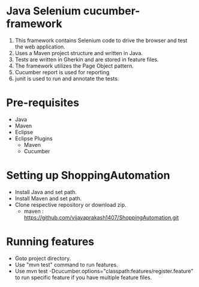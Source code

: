 # Java Selenium cucumber-framework


1. This framework contains Selenium code to drive the browser and test the web application.
2. Uses a Maven project structure and written in Java.
3. Tests are written in Gherkin and are stored in feature files.
4. The framework utilizes the Page Object pattern.
5. Cucumber report is used for reporting
6. junit is used to run and annotate the tests.

# Pre-requisites
- Java
- Maven
- Eclipse
- Eclipse Plugins
  - Maven 
  - Cucumber
  
# Setting up ShoppingAutomation
- Install Java and set path.
- Install Maven and set path.
- Clone respective repository or download zip.
	- maven : https://github.com/vijayaprakash1407/ShoppingAutomation.git

# Running features
- Goto project directory.
- Use "mvn test" command to run features.
- Use mvn test -Dcucumber.options="classpath:features/register.feature" to run specific feature if you have multiple feature files.

